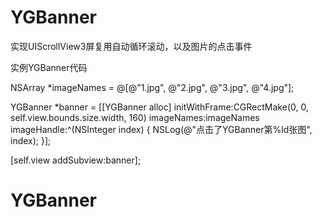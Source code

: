# YGBanner

实现UIScrollView3屏复用自动循环滚动，以及图片的点击事件

实例YGBanner代码

NSArray *imageNames = @[@"1.jpg", @"2.jpg", @"3.jpg", @"4.jpg"];

YGBanner *banner = [[YGBanner alloc] initWithFrame:CGRectMake(0, 0, self.view.bounds.size.width, 160) imageNames:imageNames imageHandle:^(NSInteger index) {
   NSLog(@"点击了YGBanner第%ld张图", index);
}];

[self.view addSubview:banner];

# YGBanner

